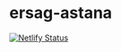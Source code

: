 # ersag-astana

[![Netlify Status](https://api.netlify.com/api/v1/badges/12a83f22-5073-43a6-b420-62853447bf46/deploy-status)](https://app.netlify.com/sites/ersag-astana/deploys)
